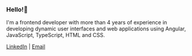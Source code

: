 ### Hello!👋
I'm a frontend developer with more than 4 years of experience in developing dynamic user interfaces and web applications using Angular, JavaScript, TypeScript, HTML and CSS.</h2>

[LinkedIn](https://www.linkedin.com/in/damian-grabowski97/) | [Email](mailto:hello@damian-grabowski.com)
